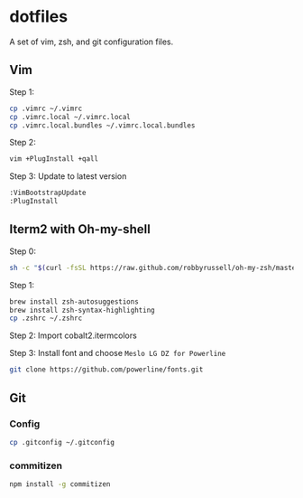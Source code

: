 # dotfiles

A set of vim, zsh, and git configuration files.

## Vim

Step 1:

```bash
cp .vimrc ~/.vimrc
cp .vimrc.local ~/.vimrc.local
cp .vimrc.local.bundles ~/.vimrc.local.bundles
```

Step 2:

```bash
vim +PlugInstall +qall
```

Step 3: Update to latest version

```bash
:VimBootstrapUpdate
:PlugInstall
```

## Iterm2 with Oh-my-shell

Step 0:

```bash
sh -c "$(curl -fsSL https://raw.github.com/robbyrussell/oh-my-zsh/master/tools/install.sh)"
```

Step 1:

```bash
brew install zsh-autosuggestions
brew install zsh-syntax-highlighting
cp .zshrc ~/.zshrc
```

Step 2:
Import cobalt2.itermcolors

Step 3: Install font and choose `Meslo LG DZ for Powerline`

```bash
git clone https://github.com/powerline/fonts.git
```

## Git

### Config

```bash
cp .gitconfig ~/.gitconfig
```

### commitizen

```bash
npm install -g commitizen
```
